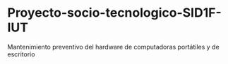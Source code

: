 # Proyecto-socio-tecnologico-SID1F-IUT
Mantenimiento preventivo del hardware de computadoras portátiles y de escritorio
